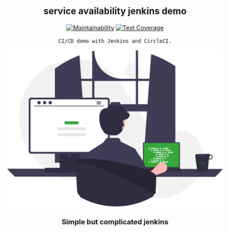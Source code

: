 <div align="center">

## service availability jenkins demo

[![Maintainability](https://api.codeclimate.com/v1/badges/b6df342cf0fbac282f42/maintainability)](https://codeclimate.com/github/mashafrancis/sa-jenkins/maintainability)
[![Test Coverage](https://api.codeclimate.com/v1/badges/b6df342cf0fbac282f42/test_coverage)](https://codeclimate.com/github/mashafrancis/sa-jenkins/test_coverage)

</div>

<div align="center">

    CI/CD demo with Jenkins and CircleCI.

[![Almond](../public/readme.svg)](https://almond-re-staging.herokuapp.com/)

### Simple but complicated jenkins

</div>
